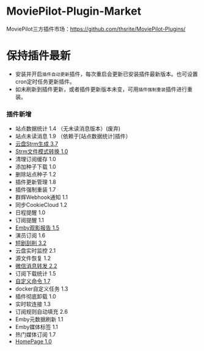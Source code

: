 # MoviePilot-Plugin-Market

MoviePilot三方插件市场：https://github.com/thsrite/MoviePilot-Plugins/

# 保持插件最新

- 安装并开启`插件自动更新`插件，每次重启会更新已安装插件最新版本。也可设置cron定时任务更新插件。
- 如未刷新到插件更新，或者插件更新版本未变，可用`插件强制重装`插件进行重装。

### 插件新增

- 站点数据统计 1.4 （无未读消息版本）(废弃)
- 站点未读消息 1.9 （依赖于[站点数据统计]插件）
- [云盘Strm生成 3.7](docs%2FCloudStrm.md)
- [Strm文件模式转换 1.0](docs%2FStrmConvert.md)
- 清理订阅缓存 1.0
- 添加种子下载 1.0
- 删除站点种子 1.2
- 插件更新管理 1.8
- 插件强制重装 1.7
- 群辉Webhook通知 1.1
- 同步CookieCloud 1.2
- 日程提醒 1.0
- 订阅提醒 1.1
- [Emby观影报告 1.5](docs%2FEmbyReporter.md)
- 演员订阅 1.6
- [短剧刮削 3.2](docs%2FShortPlayMonitor.md)
- 云盘实时监控 2.1
- 源文件恢复 1.2
- [微信消息转发 2.2](docs%2FWeChatForward.md)
- 订阅下载统计 1.5
- [自定义命令 1.7](docs%2FCustomCommand.md)
- docker自定义任务 1.3
- 插件彻底卸载 1.0
- 实时软连接 1.3
- 订阅规则自动填充 2.6
- Emby元数据刷新 1.1
- Emby媒体标签 1.1
- 热门媒体订阅 1.7
- [HomePage 1.0](docs%2FHomePage.md)
